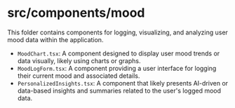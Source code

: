 # src/components/mood

This folder contains components for logging, visualizing, and analyzing user mood data within the application.

- `MoodChart.tsx`: A component designed to display user mood trends or data visually, likely using charts or graphs.
- `MoodLogForm.tsx`: A component providing a user interface for logging their current mood and associated details.
- `PersonalizedInsights.tsx`: A component that likely presents AI-driven or data-based insights and summaries related to the user's logged mood data.